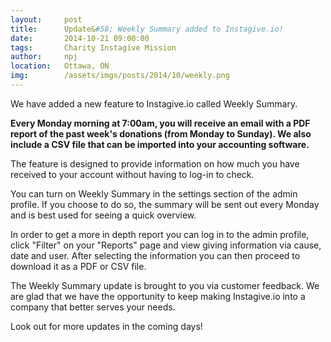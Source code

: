 ```yaml
---
layout:     post
title:      Update&#58; Weekly Summary added to Instagive.io!
date:       2014-10-21 09:00:00
tags:       Charity Instagive Mission
author:     npj
location:   Ottawa, ON
img:        /assets/imgs/posts/2014/10/weekly.png
---
```


We have added a new feature to Instagive.io called Weekly Summary.

**Every Monday morning at 7:00am, you will receive an email with a PDF report of the past week's donations (from Monday to Sunday). We also include a CSV file that can be imported into your accounting software.**

The feature is designed to provide information on how much you have received to your account without having to log-in to check.

<!-- more -->

You can turn on Weekly Summary in the settings section of the admin profile. If you choose to do so, the summary will be sent out every Monday and is best used for seeing a quick overview.

In order to get a more in depth report you can log in to the admin profile, click "Filter" on your "Reports" page and view giving information via cause, date and user. After selecting the information you can then proceed to download it as a PDF or CSV file. 

The Weekly Summary update is brought to you via customer feedback. We are glad that we have the opportunity to keep making Instagive.io into a company that better serves your needs.

Look out for more updates in the coming days! 